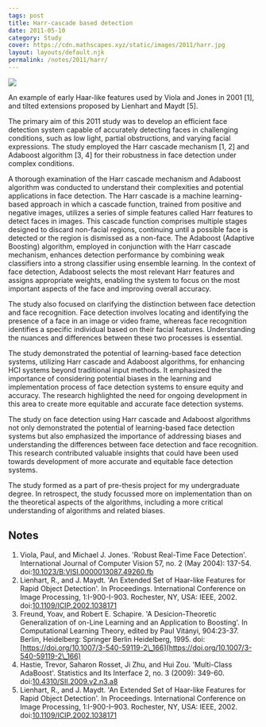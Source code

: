 ```yaml
---
tags: post
title: Harr-cascade based detection
date: 2011-05-10
category: Study
cover: https://cdn.mathscapes.xyz/static/images/2011/harr.jpg
layout: layouts/default.njk
permalink: /notes/2011/harr/
--- 
```


<img src="https://cdn.mathscapes.xyz/static/images/2011/harr.jpg"/>

An example of early Haar-like features used by Viola and Jones in 2001 [1], and tilted extensions proposed by Lienhart and Maydt [5].
 
The primary aim of this 2011 study was to develop an efficient face detection system capable of accurately detecting faces in challenging conditions, such as low light, partial obstructions, and varying facial expressions. The study employed the Harr cascade mechanism [1, 2] and Adaboost algorithm [3, 4] for their robustness in face detection under complex conditions.
 
A thorough examination of the Harr cascade mechanism and Adaboost algorithm was conducted to understand their complexities and potential applications in face detection. The Harr cascade is a machine learning-based approach in which a cascade function, trained from positive and negative images, utilizes a series of simple features called Harr features to detect faces in images. This cascade function comprises multiple stages designed to discard non-facial regions, continuing until a possible face is detected or the region is dismissed as a non-face. The Adaboost (Adaptive Boosting) algorithm, employed in conjunction with the Harr cascade mechanism, enhances detection performance by combining weak classifiers into a strong classifier using ensemble learning. In the context of face detection, Adaboost selects the most relevant Harr features and assigns appropriate weights, enabling the system to focus on the most important aspects of the face and improving overall accuracy.

The study also focused on clarifying the distinction between face detection and face recognition. Face detection involves locating and identifying the presence of a face in an image or video frame, whereas face recognition identifies a specific individual based on their facial features. Understanding the nuances and differences between these two processes is essential.

The study demonstrated the potential of learning-based face detection systems, utilizing Harr cascade and Adaboost algorithms, for enhancing HCI systems beyond traditional input methods. It emphasized the importance of considering potential biases in the learning and implementation process of face detection systems to ensure equity and accuracy. The research highlighted the need for ongoing development in this area to create more equitable and accurate face detection systems.

The study on face detection using Harr cascade and Adaboost algorithms not only demonstrated the potential of learning-based face detection systems but also emphasized the importance of addressing biases and understanding the differences between face detection and face recognition. This research contributed valuable insights that could have been used towards development of more accurate and equitable face detection systems.

The study formed as a part of pre-thesis project for my undergraduate degree. In retrospect, the study focussed more on implementation than on the theoretical aspects of the algorithms, including a more critical understanding of algorithms and related biases.

## Notes

1. Viola, Paul, and Michael J. Jones. 'Robust Real-Time Face Detection'. International Journal of Computer Vision 57, no. 2 (May 2004): 137-54. doi:[10.1023/B:VISI.0000013087.49260.fb](https://doi.org/10.1023/B:VISI.0000013087.49260.fb)
2. Lienhart, R., and J. Maydt. 'An Extended Set of Haar-like Features for Rapid Object Detection'. In Proceedings. International Conference on Image Processing, 1:I-900-I-903. Rochester, NY, USA: IEEE, 2002. doi:[10.1109/ICIP.2002.1038171](https://doi.org/10.1109/ICIP.2002.1038171)
3. Freund, Yoav, and Robert E. Schapire. 'A Desicion-Theoretic Generalization of on-Line Learning and an Application to Boosting'. In Computational Learning Theory, edited by Paul Vitányi, 904:23-37. Berlin, Heidelberg: Springer Berlin Heidelberg, 1995. doi:[https://doi.org/10.1007/3-540-59119-2\_166](https://doi.org/10.1007/3-540-59119-2\_166)
4. Hastie, Trevor, Saharon Rosset, Ji Zhu, and Hui Zou. 'Multi-Class AdaBoost'. Statistics and Its Interface 2, no. 3 (2009): 349-60. doi:[10.4310/SII.2009.v2.n3.a8](https://doi.org/10.4310/SII.2009.v2.n3.a8)
5. Lienhart, R., and J. Maydt. 'An Extended Set of Haar-like Features for Rapid Object Detection'. In Proceedings. International Conference on Image Processing, 1:I-900-I–903. Rochester, NY, USA: IEEE, 2002. doi:[10.1109/ICIP.2002.1038171](https://doi.org/10.1109/ICIP.2002.1038171)


